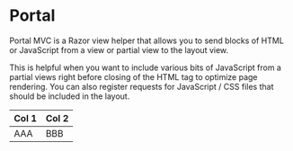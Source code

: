 Portal
======

Portal MVC is a Razor view helper that allows you to send blocks of HTML or JavaScript from a view or partial view to the layout view. 

This is helpful when you want to include various bits of JavaScript from a partial views right before closing of the HTML tag to optimize page rendering. You can also register requests for JavaScript / CSS files that should be included in the layout.

<table>
	<thead>
		<tr>
			<th>Col 1</th>
			<th>Col 2</th>
		</tr>
	</thead>
	<tbody>
		<tr>
			<td>AAA</td>
			<td>BBB</td>
		</t>
	</tbody>
</table>